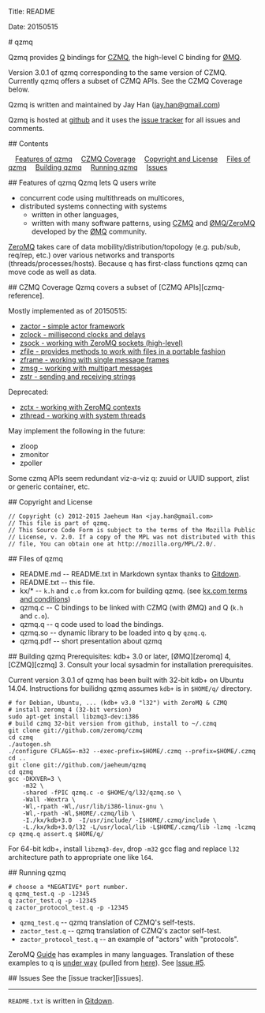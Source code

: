 
Title: README

Date: 20150515

<A name="toc1-6" title="qzmq" />
# qzmq

Qzmq provides [Q][q] bindings for [CZMQ][czmq],
the high-level C binding for [ØMQ][zeromq].

Version 3.0.1 of qzmq corresponding to the same version of CZMQ.
Currently qzmq offers a subset of CZMQ APIs.
See the CZMQ Coverage below.

Qzmq is written and maintained by Jay Han (<jay.han@gmail.com>)

Qzmq is hosted at [github][qzmq] and
it uses the [issue tracker][issues] for all issues and comments.

<A name="toc2-21" title="Contents" />
## Contents

&emsp;<a href="#toc2-26">Features of qzmq</a>
&emsp;<a href="#toc2-42">CZMQ Coverage</a>
&emsp;<a href="#toc2-70">Copyright and License</a>
&emsp;<a href="#toc2-79">Files of qzmq</a>
&emsp;<a href="#toc2-90">Building qzmq</a>
&emsp;<a href="#toc2-122">Running qzmq</a>
&emsp;<a href="#toc2-139">Issues</a>
&emsp;<a href="#toc2-143"></a>

<A name="toc2-26" title="Features of qzmq" />
## Features of qzmq
Qzmq lets Q users write

- concurrent code using multithreads on multicores,
- distributed systems connecting with systems
    - written in other languages,
    - written with many software patterns,
using [CZMQ][czmq] and [ØMQ/ZeroMQ][zeromq] developed by the [ØMQ][zeromq] community.

[ZeroMQ][zeromq] takes care of data mobility/distribution/topology
(e.g. pub/sub, req/rep, etc.) over various networks and transports
(threads/processes/hosts).
Because q has first-class functions qzmq can move code as well as data.


<A name="toc2-42" title="CZMQ Coverage" />
## CZMQ Coverage
Qzmq covers a subset of [CZMQ APIs][czmq-reference].

Mostly implemented as of 20150515:

* [zactor - simple actor framework][zactor]
* [zclock - millisecond clocks and delays][zclock]
* [zsock - working with ZeroMQ sockets (high-level)][zsock]
* [zfile - provides methods to work with files in a portable fashion][zfile]
* [zframe - working with single message frames][zframe]
* [zmsg - working with multipart messages][zmsg]
* [zstr - sending and receiving strings][zstr]

Deprecated:

* [zctx - working with ZeroMQ contexts][zctx]
* [zthread - working with system threads][zthread]

May implement the following in the future:

* zloop
* zmonitor
* zpoller

Some czmq APIs seem redundant viz-a-viz q:
zuuid or UUID support, zlist or generic container, etc.

<A name="toc2-70" title="Copyright and License" />
## Copyright and License

    // Copyright (c) 2012-2015 Jaeheum Han <jay.han@gmail.com>
    // This file is part of qzmq.
    // This Source Code Form is subject to the terms of the Mozilla Public
    // License, v. 2.0. If a copy of the MPL was not distributed with this
    // file, You can obtain one at http://mozilla.org/MPL/2.0/.

<A name="toc2-79" title="Files of qzmq" />
## Files of qzmq

* README.md -- README.txt in Markdown syntax thanks to [Gitdown][gitdown].
* README.txt -- this file.
* kx/* -- `k.h` and `c.o` from kx.com for building qzmq. (see [kx.com terms and conditions][kxtoc])
* qzmq.c -- C bindings to be linked with CZMQ (with ØMQ) and Q (`k.h` and `c.o`).
* qzmq.q -- q code used to load the bindings.
* qzmq.so -- dynamic library to be loaded into q by `qzmq.q`.
* qzmq.pdf -- short presentation about qzmq

<A name="toc2-90" title="Building qzmq" />
## Building qzmq
Prerequisites: kdb+ 3.0 or later, [ØMQ][zeromq] 4, [CZMQ][czmq] 3.
Consult your local sysadmin for installation prerequisites.

Current version 3.0.1 of qzmq has been built with 32-bit kdb+ on Ubuntu 14.04.
Instructions for builidng qzmq assumes `kdb+` is in `$HOME/q/` directory.

    # for Debian, Ubuntu, ... (kdb+ v3.0 "l32") with ZeroMQ & CZMQ
    # install zeromq 4 (32-bit version)
    sudo apt-get install libzmq3-dev:i386
    # build czmq 32-bit version from github, install to ~/.czmq
    git clone git://github.com/zeromq/czmq
    cd czmq
    ./autogen.sh
    ./configure CFLAGS=-m32 --exec-prefix=$HOME/.czmq --prefix=$HOME/.czmq
    cd ..
    git clone git://github.com/jaeheum/qzmq
    cd qzmq
    gcc -DKXVER=3 \
        -m32 \
        -shared -fPIC qzmq.c -o $HOME/q/l32/qzmq.so \
        -Wall -Wextra \
        -Wl,-rpath -Wl,/usr/lib/i386-linux-gnu \
        -Wl,-rpath -Wl,$HOME/.czmq/lib \
        -I./kx/kdb+3.0  -I/usr/include/ -I$HOME/.czmq/include \
        -L./kx/kdb+3.0/l32 -L/usr/local/lib -L$HOME/.czmq/lib -lzmq -lczmq
    cp qzmq.q assert.q $HOME/q/

For 64-bit kdb+, install `libzmq3-dev`,  drop `-m32` gcc flag and
replace `l32` architecture path to appropriate one like `l64`.

<A name="toc2-122" title="Running qzmq" />
## Running qzmq

    # choose a *NEGATIVE* port number.
    q qzmq_test.q -p -12345
    q zactor_test.q -p -12345
    q zactor_protocol_test.q -p -12345

* `qzmq_test.q` -- qzmq translation of CZMQ's self-tests.
* `zactor_test.q` -- qzmq translation of CZMQ's zactor self-test.
* `zactor_protocol_test.q` -- an example of "actors" with "protocols".

ZeroMQ [Guide][zguide] has examples in many languages.
Translation of these examples to q is [under way][zguide-in-q]
(pulled from [here][zguide-in-q-original]).
See [Issue #5](https://github.com/jaeheum/qzmq/issues/5).

<A name="toc2-139" title="Issues" />
## Issues
See the [issue tracker][issues].
<A name="toc2-143" title="" />

---

`README.txt` is written in [Gitdown][gitdown].

[qzmq]: https://github.com/jaeheum/qzmq
[zeromq]: http://www.zeromq.org
[czmq]: http://czmq.zeromq.org
[q]: http://kx.com
[czmq-reference]:http://api.zeromq.org/czmq3-0:czmq
[zactor]:http://api.zeromq.org/CZMQ3-0:zactor
[zclock]:http://api.zeromq.org/CZMQ3-0:zclock
[zfile]:http://api.zeromq.org/CZMQ3-0:zfile
[zsock]:http://api.zeromq.org/CZMQ3-0:zsock
[zstr]:http://api.zeromq.org/CZMQ3-0:zstr
[zmsg]:http://api.zeromq.org/CZMQ3-0:zmsg
[zframe]:http://api.zeromq.org/CZMQ3-0:zframe
[zctx]:http://api.zeromq.org/CZMQ3-0:zctx
[zthread]:http://api.zeromq.org/CZMQ3-0:zthread
[kxtoc]:http://code.kx.com/wiki/TermsAndConditions
[kdbdoc]: http://code.kx.com/wiki/Cookbook/ExtendingWithC
[issues]: https://github.com/jaeheum/qzmq/issues
[zguide]: http://zguide.zeromq.org
[zguide-in-q]:https://github.com/imatix/zguide/tree/master/examples/Q
[zguide-in-q-original]:https://github.com/jaeheum/zguide/tree/master/examples/Q
[gitdown]: https://github.com/imatix/gitdown

